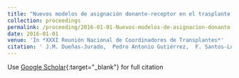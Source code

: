 ```yaml
---
title: "Nuevos modelos de asignación donante-receptor en el trasplante pulmonar"
collection: proceedings
permalink: /proceeding/2016-01-01-Nuevos-modelos-de-asignacion-donante-receptor-en-el-trasplante-pulmonar
date: 2016-01-01
venue: 'In *XXXI Reunión Nacional de Coordinadores de Transplantes*'
citation: ' J.M. Dueñas-Jurado,  Pedro Antonio Gutiérrez,  F. Santos-Luna,  A. Salvatierra-Velázquez,  César Hervás-Martínez, &quot;Nuevos modelos de asignación donante-receptor en el trasplante pulmonar.&quot; In *XXXI Reunión Nacional de Coordinadores de Transplantes*, 2016.'
---
```

Use [Google Scholar](https://scholar.google.com/scholar?q=Nuevos+modelos+de+asignacion+donante+receptor+en+el+trasplante+pulmonar){:target="_blank"} for full citation